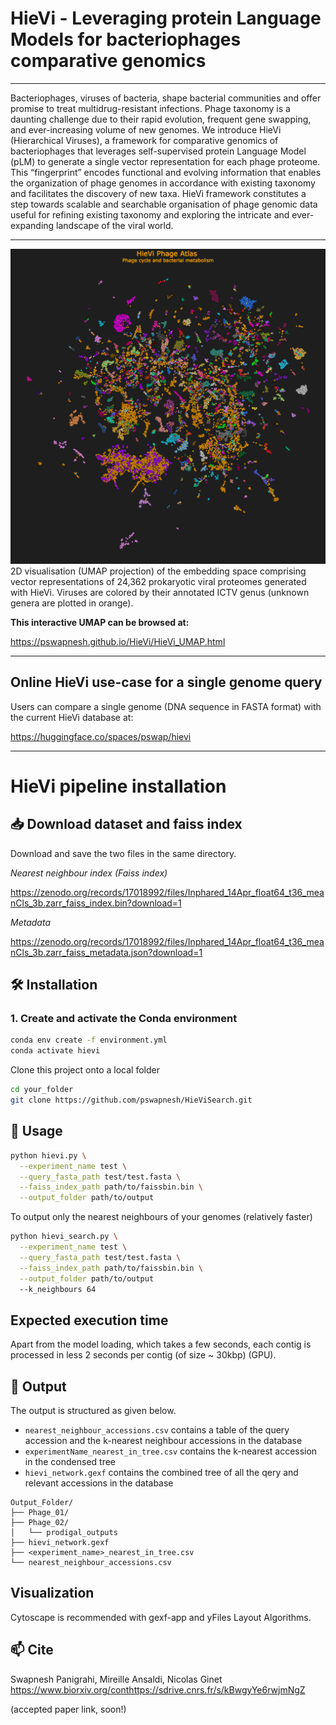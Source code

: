 # HieVi - Leveraging protein Language Models for bacteriophages comparative genomics
---
Bacteriophages, viruses of bacteria, shape bacterial communities and offer promise to treat multidrug-resistant infections. Phage taxonomy is a daunting challenge due to their rapid evolution, frequent gene swapping, and ever-increasing volume of new genomes. We introduce HieVi (Hierarchical Viruses), a framework for comparative genomics of bacteriophages that leverages self-supervised protein Language Model (pLM) to generate a single vector representation for each phage proteome. This “fingerprint” encodes functional and evolving information that enables the organization of phage genomes in accordance with existing taxonomy and facilitates the discovery of new taxa. HieVi framework constitutes a step towards scalable and searchable organisation of phage genomic data useful for refining existing taxonomy and exploring the intricate and ever-expanding landscape of the viral world.

---
![HieVi Phage Atlas](HieVi_Phage_Atlas.png)
2D visualisation (UMAP projection) of the embedding space comprising vector representations of 24,362 prokaryotic viral proteomes generated with HieVi. Viruses are colored by their annotated ICTV genus (unknown genera are plotted in orange).

**This interactive UMAP can be browsed at:**

https://pswapnesh.github.io/HieVi/HieVi_UMAP.html

---
## Online HieVi use-case for a single genome query

Users can compare a single genome (DNA sequence in FASTA format) with the current HieVi database at:

https://huggingface.co/spaces/pswap/hievi

---
# HieVi pipeline installation
## 📥 Download dataset and faiss index

Download and save the two files in the same directory. 

*Nearest neighbour index (Faiss index)*

https://zenodo.org/records/17018992/files/Inphared_14Apr_float64_t36_meanCls_3b.zarr_faiss_index.bin?download=1

*Metadata*

https://zenodo.org/records/17018992/files/Inphared_14Apr_float64_t36_meanCls_3b.zarr_faiss_metadata.json?download=1

## 🛠️ Installation

### 1. Create and activate the Conda environment

```bash
conda env create -f environment.yml
conda activate hievi
```

Clone this project onto a local folder
```bash
cd your_folder
git clone https://github.com/pswapnesh/HieViSearch.git
```


## 🚀 Usage
```bash
python hievi.py \
  --experiment_name test \
  --query_fasta_path test/test.fasta \
  --faiss_index_path path/to/faissbin.bin \
  --output_folder path/to/output
```
To output only the nearest neighbours of your genomes (relatively faster)
```bash
python hievi_search.py \
  --experiment_name test \
  --query_fasta_path test/test.fasta \
  --faiss_index_path path/to/faissbin.bin \
  --output_folder path/to/output
  --k_neighbours 64
```

## Expected execution time
Apart from the model loading, which takes a few seconds, each contig is processed in less 2 seconds per contig (of size ~ 30kbp) (GPU).

## 📂 Output
The output is structured as given below.
- ```nearest_neighbour_accessions.csv``` contains a table of the query accession and the k-nearest neighbour accessions in the database
- ```experimentName_nearest_in_tree.csv``` contains the k-nearest accession in the condensed tree
- ```hievi_network.gexf``` contains the combined tree of all the qery and relevant accessions in the database 

```php-template
Output_Folder/
├── Phage_01/
├── Phage_02/
│   └── prodigal_outputs
├── hievi_network.gexf
├── <experiment_name>_nearest_in_tree.csv
└── nearest_neighbour_accessions.csv
```

## Visualization
Cytoscape is recommended with gexf-app and yFiles Layout Algorithms.

## 📫 Cite
Swapnesh Panigrahi, Mireille Ansaldi, Nicolas Ginet
https://www.biorxiv.org/conthttps://sdrive.cnrs.fr/s/kBwgyYe6rwjmNgZ

(accepted paper link, soon!)
